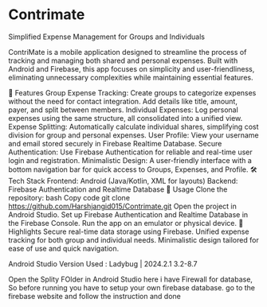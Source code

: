 # Contrimate

Simplified Expense Management for Groups and Individuals

ContriMate is a mobile application designed to streamline the process of tracking and managing both shared and personal expenses. Built with Android and Firebase, this app focuses on simplicity and user-friendliness, eliminating unnecessary complexities while maintaining essential features.

🚀 Features
Group Expense Tracking: Create groups to categorize expenses without the need for contact integration. Add details like title, amount, payer, and split between members.
Individual Expenses: Log personal expenses using the same structure, all consolidated into a unified view.
Expense Splitting: Automatically calculate individual shares, simplifying cost division for group and personal expenses.
User Profile: View your username and email stored securely in Firebase Realtime Database.
Secure Authentication: Use Firebase Authentication for reliable and real-time user login and registration.
Minimalistic Design: A user-friendly interface with a bottom navigation bar for quick access to Groups, Expenses, and Profile.
🛠️ Tech Stack
Frontend: Android (Java/Kotlin, XML for layouts)
Backend: Firebase Authentication and Realtime Database
📌 Usage
Clone the repository:
bash
Copy code
git clone https://github.com/Harshjangid015/Contrimate.git
Open the project in Android Studio.
Set up Firebase Authentication and Realtime Database in the Firebase Console.
Run the app on an emulator or physical device.
🌟 Highlights
Secure real-time data storage using Firebase.
Unified expense tracking for both group and individual needs.
Minimalistic design tailored for ease of use and quick navigation.

Android Studio Version Used : 
Ladybug | 2024.2.1	3.2-8.7

Open the Splity FOlder in Android Studio 
here i have Firewall for database, So before running you have to setup your own firebase database. 
go to the firebase website and follow the instruction and done 
